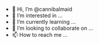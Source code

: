 - 👋 Hi, I’m @cannibalmaid
- 👀 I’m interested in ...
- 🌱 I’m currently learning ...
- 💞️ I’m looking to collaborate on ...
- 📫 How to reach me ...

<!---
cannibalmaid/cannibalmaid is a ✨ special ✨ repository because its `README.md` (this file) appears on your GitHub profile.
You can click the Preview link to take a look at your changes.
--->
